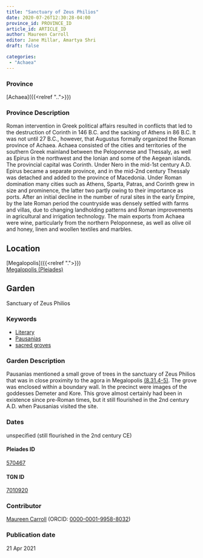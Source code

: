```yaml
---
title: "Sanctuary of Zeus Philios"
date: 2020-07-26T12:30:28-04:00
province_id: PROVINCE_ID
article_id: ARTICLE_ID
author: Maureen Carroll
editor: Jane Millar, Amartya Shri
draft: false

categories:
 - "Achaea"
---
```


### Province

[Achaea]({{<relref "..">}})

### Province Description

Roman intervention in Greek political affairs resulted in conflicts that led to the destruction of Corinth in 146 B.C. and the sacking of Athens in 86 B.C. It was not until 27 B.C., however, that Augustus formally organized the Roman province of Achaea. Achaea consisted of the cities and territories of the southern Greek mainland between the Peloponnese and Thessaly, as well as Epirus in the northwest and the Ionian and some of the Aegean islands.
The provincial capital was Corinth. Under Nero in the mid-1st century A.D. Epirus became a separate province, and in the mid-2nd century Thessaly was detached and added to the province of Macedonia. Under Roman domination many cities such as Athens, Sparta, Patras, and Corinth grew in size and prominence, the latter two partly owing to their importance as ports.  After an initial decline in the number of rural sites in the early Empire, by the late Roman period the countryside was densely settled with farms and villas, due to changing landholding patterns and Roman improvements in agricultural and irrigation technology. The main exports from Achaea were wine, particularly from the northern Peloponnese, as well as olive oil and honey, linen and woollen textiles and marbles.

## Location

[Megalopolis]({{<relref ".">}}) \
[Megalopolis (Pleiades)](https://pleiades.stoa.org/places/570467)

<!--### Location Description-->

<!-- LEAVE THIS BLANK FOR NOW

## Sublocation

[The Agora of Megalopolis](#)

<!--### Sublocation Description-->

<!-- DESCRIPTION -->

## Garden

Sanctuary of Zeus Philios

### Keywords

- [Literary](#)
- [Pausanias](https://www.britannica.com/biography/Pausanias-Greek-geographer)
-	[sacred groves](http://vocab.getty.edu/page/aat/300251876)

### Garden Description

Pausanias mentioned a small grove of trees in the sanctuary of Zeus Philios that was in close proximity to the agora in Megalopolis [(8.31.4-5)](http://data.perseus.org/citations/urn:cts:greekLit:tlg0525.tlg001.perseus-eng1:8.31). The grove was enclosed within a boundary wall.  In the precinct were images of the goddesses Demeter and Kore.  This grove almost certainly had been in existence since pre-Roman times, but it still flourished in the 2nd century A.D. when Pausanias visited the site.

<!--### Maps-->

<!--
OLD WAY (DO NOT USE)
![alt_text](../../images/image_name.ext)
*CAPTION*

NEW WAY ↓↓↓↓
{{< figure src="../images/image_name.ext" alt="ALT_TEXT" title="CAPTION" >}}

### Plans

OLD WAY (DO NOT USE)
![alt_text](../../images/image_name.ext)
*CAPTION*

NEW WAY ↓↓↓↓
{{< figure src="../images/image_name.ext" alt="ALT_TEXT" title="CAPTION" >}}
-->

<!--### Images-->

<!--
OLD WAY (DO NOT USE)
![alt_text](../../images/image_name.ext)
*CAPTION*

NEW WAY ↓↓↓↓
{{< figure src="../images/image_name.ext" alt="ALT_TEXT" title="CAPTION" >}}
-->

### Dates

unspecified (still flourished in the 2nd century CE)

<!--
### Bibliography

- BIB_ENTRY [(worldcat)](WORLDCAT_LINK_URL)
-->

<!--#### Periodo ID-->

<!-- [PERIODO_ID](https://pleiades.stoa.org/places/PLEIADES_ID) -->

#### Pleiades ID

[570467](https://pleiades.stoa.org/places/570467)

#### TGN ID

[7010920](http://vocab.getty.edu/page/tgn/7010920)

### Contributor

[Maureen Carroll](link) (ORCID: [0000-0001-9958-8032](https://orcid.org/0000-0001-9958-8032))

### Publication date


21 Apr 2021

<!--### Related articles-->

<!-- Links to other related articles. Leave blank for now -->